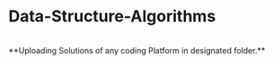 # Data-Structure-Algorithms
<br>
**Uploading Solutions of any coding Platform in designated folder.**



